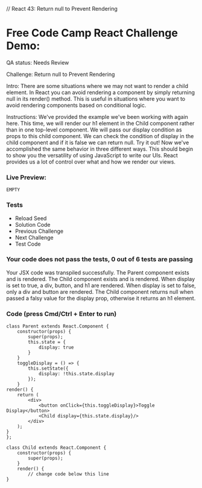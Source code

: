 // React 43: Return null to Prevent Rendering

# Free Code Camp React Challenge Demo: 

QA status: Needs Review

Challenge: Return null to Prevent Rendering

Intro: There are some situations where we may not want to render a child element. In React you can avoid rendering a component by simply returning null in its render() method. This is useful in situations where you want to avoid rendering components based on conditional logic.

Instructions: We've provided the example we've been working with again here. This time, we will render our h1 element in the Child component rather than in one top-level component. We will pass our display condition as props to this child component. We can check the condition of display in the child component and if it is false we can return null. Try it out! Now we've accomplished the same behavior in three different ways. This should begin to show you the versatility of using JavaScript to write our UIs. React provides us a lot of control over what and how we render our views.

### Live Preview:

    EMPTY

### Tests

* Reload Seed
* Solution Code
* Previous Challenge
* Next Challenge
* Test Code

### Your code does not pass the tests, 0 out of 6 tests are passing
Your JSX code was transpiled successfully.
The Parent component exists and is rendered.
The Child component exists and is rendered.
When display is set to true, a div, button, and h1 are rendered.
When display is set to false, only a div and button are rendered.
The Child component returns null when passed a falsy value for the display prop, otherwise it returns an h1 element.

### Code (press Cmd/Ctrl + Enter to run)

    class Parent extends React.Component {
        constructor(props) {
            super(props);
            this.state = {
                display: true
            }
        }
        toggleDisplay = () => {
            this.setState({
                display: !this.state.display
            });
        }
    render() {
        return (
            <div>
                <button onClick={this.toggleDisplay}>Toggle Display</button>
                <Child display={this.state.display}/>
            </div>
        );
    }
    };

    class Child extends React.Component {
        constructor(props) {
            super(props);
        }
        render() {
            // change code below this line
    }